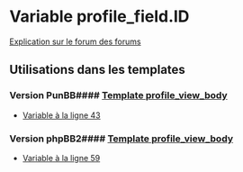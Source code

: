 # Variable profile_field.ID
[Explication sur le forum des forums](http://forum.forumactif.com/t294113-listing-des-variables#profile_field.ID)
## Utilisations dans les templates
### Version PunBB#### [Template profile_view_body](punbb/profile_view_body.md)
* [Variable à la ligne 43](../punbb/profile_view_body.tpl#L43)
### Version phpBB2#### [Template profile_view_body](subsilver/profile_view_body.md)
* [Variable à la ligne 59](../subsilver/profile_view_body.tpl#L59)